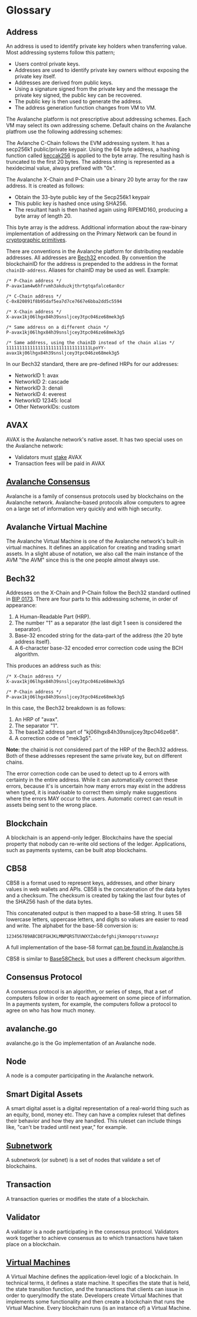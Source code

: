 # Glossary

## Address

An address is used to identify private key holders when transferring value. Most addressing systems follow this pattern;

* Users control private keys.
* Addresses are used to identify private key owners without exposing the private key itself. 
* Addresses are derived from public keys.
* Using a signature signed from the private key and the message the private key signed, the public key can be recovered. 
* The public key is then used to generate the address.
* The address generation function changes from VM to VM.

The Avalanche platform is not prescriptive about addressing schemes. Each VM may select its own addressing scheme. Default chains on the Avalanche platfrom use the following addressing schemes: 

The Avlanche C-Chain follows the EVM addressing system. It has a secp256k1 public/private keypair. Using the 64 byte address, a hashing function called [keccak256](https://eth-hash.readthedocs.io/en/latest/) is applied to the byte array. The resulting hash is truncated to the first 20 bytes. The address string is represented as a hexidecimal value, always prefixed with "0x".   

The Avalanche X-Chain and P-Chain use a binary 20 byte array for the raw address. It is created as follows:

* Obtain the 33-byte public key of the Secp256k1 keypair
* This public key is hashed once using SHA256.
* The resultant hash is then hashed again using RIPEMD160, producing a byte array of length 20. 

This byte array is the address. Additional information about the raw-binary implementation of addressing on the Primary Network can be found in [cryptographic primitives](../cryptographic-primitives/#secp256k1-addresses). 

There are conventions in the Avalanche platform for distributing readable addresses. All addresses are [Bech32](#bech32) encoded. By convention the blockchainID for the address is prepended to the address in the format `chainID-address`. Aliases for chainID may be used as well. Example:

```
/* P-Chain address */
P-avax1am4w6hfrvmh3akduzkjthrtgtqafalce6an8cr

/* C-Chain address */
C-0x820891f8b95daf5ea7d7ce7667e6bba2dd5c5594

/* X-Chain address */
X-avax1kj06lhgx84h39snsljcey3tpc046ze68mek3g5

/* Same address on a different chain */
P-avax1kj06lhgx84h39snsljcey3tpc046ze68mek3g5

/* Same address, using the chainID instead of the chain alias */
11111111111111111111111111111111LpoYY-avax1kj06lhgx84h39snsljcey3tpc046ze68mek3g5
```

In our Bech32 standard, there are pre-defined HRPs for our addresses:

* NetworkID 1: avax
* NetworkID 2: cascade
* NetworkID 3: denali
* NetworkID 4: everest
* NetworkID 12345: local
* Other NetworkIDs: custom

## AVAX

AVAX is the Avalanche network's native asset. It has two special uses on the Avalanche network:

* Validators must [stake](../core-concepts/overview.md#what-is-staking) AVAX
* Transaction fees will be paid in AVAX

## [Avalanche Consensus](../core-concepts/overview.md#what-is-avalanche)

Avalanche is a family of consensus protocols used by blockchains on the Avalanche network.
Avalanche-based protocols allow computers to agree on a large set of information very quickly and with high security.

## Avalanche Virtual Machine

The Avalanche Virtual Machine is one of the Avalanche network's built-in virtual machines. 
It defines an application for creating and trading smart assets.
In a slight abuse of notation, we also call the main instance of the AVM 
"the AVM" since this is the one people almost always use.

## Bech32

Addresses on the X-Chain and P-Chain follow the Bech32 standard outlined in [BIP 0173](https://en.bitcoin.it/wiki/BIP_0173). There are four parts to this addressing scheme, in order of appearance:

1. A Human-Readable Part (HRP).
2. The number "1" as a separator (the last digit 1 seen is considered the separator).
3. Base-32 encoded string for the data-part of the address (the 20 byte address itself).
4. A 6-character base-32 encoded error correction code using the BCH algorithm.

This produces an address such as this:

```
/* X-Chain address */
X-avax1kj06lhgx84h39snsljcey3tpc046ze68mek3g5

/* P-Chain address */
P-avax1kj06lhgx84h39snsljcey3tpc046ze68mek3g5
```

In this case, the Bech32 breakdown is as follows:

1. An HRP of "avax".
2. The separator "1".
3. The base32 address part of "kj06lhgx84h39snsljcey3tpc046ze68".
4. A correction code of "mek3g5".

**Note:** the chainid is not considered part of the HRP of the Bech32 address. Both of these addresses represent the same private key, but on different chains.

The error correction code can be used to detect up to 4 errors with certainty in the entire address. While it can automatically correct these errors, because it's is uncertain how many errors may exist in the address when typed, it is inadvisable to correct them simply make suggestions where the errors MAY occur to the users. Automatic correct can result in assets being sent to the wrong place.

## Blockchain

A blockchain is an append-only ledger. Blockchains have the special property that nobody can re-write old sections of the ledger. 
Applications, such as payments systems, can be built atop blockchains. 

## CB58

CB58 is a format used to represent keys, addresses, and other binary values in web wallets and APIs. CB58 is the concatenation of the data bytes and a checksum. The checksum is created by taking the last four bytes of the SHA256 hash of the data bytes. 

This concatenated output is then mapped to a base-58 string. It uses 58 lowercase letters, uppercase letters, and digits so values are easier to read and write. The alphabet for the base-58 conversion is:

`123456789ABCDEFGHJKLMNPQRSTUVWXYZabcdefghijkmnopqrstuvwxyz`

A full implementation of the base-58 format [can be found in Avalanche.js](https://github.com/ava-labs/avalanche.js/blob/eabcc2f23091be98d3db9d6bc0655c6faa7a3c3e/src/utils/bintools.ts#L19)

CB58 is similar to [Base58Check], but uses a different checksum algorithm.

[Base58Check]: https://en.bitcoin.it/wiki/Base58Check_encoding

## Consensus Protocol

A consensus protocol is an algorithm, or series of steps, that a set of computers follow in order to reach agreement on some piece of information.
In a payments system, for example, the computers follow a protocol to agree on who has how much money.

## avalanche.go

avalanche.go is the Go implementation of an Avalanche node.

## Node

A node is a computer participating in the Avalanche network.

## Smart Digital Assets

A smart digital asset is a digital representation of a real-world thing such as an equity, bond, money etc.
They can have a complex ruleset that defines their behavior and how they are handled.
This ruleset can include things like, "can't be traded until next year," for example.

## [Subnetwork](../core-concepts/overview.md#what-are-subnets)

A subnetwork (or subnet) is a set of nodes that validate a set of blockchains.

## Transaction

A transaction queries or modifies the state of a blockchain.

## Validator

A validator is a node participating in the consensus protocol.
Validators work together to achieve consensus as to which transactions have taken place on a blockchain.

## [Virtual Machines](../core-concepts/overview.md#what-are-virtual-machines)

A Virtual Machine defines the application-level logic of a blockchain.
In technical terms, it defines a state machine.
It specifies the state that is held, the state transition function, and the transactions that clients can issue in order to query/modify the state.
Developers create Virtual Machines that implements some functionality and then create a blockchain that runs the Virtual Machine.
Every blockchain runs (is an instance of) a Virtual Machine.  